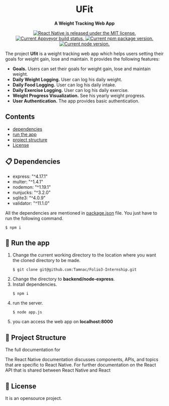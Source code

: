 
<h1 align="center">
    UFit
</h1>

<p align="center">
  <strong>A Weight Tracking Web App</strong>
</p>

<p align="center">
  <a href="https://github.com/facebook/react-native/blob/master/LICENSE">
    <img src="https://img.shields.io/badge/license-MIT-blue.svg" alt="React Native is released under the MIT license." />
  </a>
  </a>
  <a href="https://ci.appveyor.com/project/facebook/react-native/branch/master">
    <img src="https://ci.appveyor.com/api/projects/status/g8d58ipi3auqdtrk/branch/master?svg=true" alt="Current Appveyor build status." />
  </a>
  <a href="https://www.npmjs.org/package/react-native">
    <img src="https://badge.fury.io/js/react-native.svg" alt="Current npm package version." />
  </a>
  <a href="https://www.npmjs.org/package/react-native">
    <img src="https://badge.fury.io/js/react-native.svg" alt="Current node version." />
  </a>

</p>



The project **Ufit** is a weight tracking web app which helps users setting their goals for weight gain, lose and maintain. It provides the following features:
- **Goals.** Users can set their goals for weight gain, lose and maintain weight.
- **Daily Weight Logging.** User can log his daily weight.
- **Daily Food Logging.** User can log his daily intake.
- **Daily Exercise Logging.** User can log his daily exercise.
- **Weight Progress Visualization.** See his yearly weight progress.
-  **User Authentication.** The app provides basic authentication.

## Contents

- [dependencies](#-dependencies)
- [run the app](#-run-the-app)
- [project structure](#-project-structure)
- [License](#-license)


## 📋 Dependencies
- express:  "^4.17.1"
- multer: "^1.4.1"
- nodemon:  "^1.19.1"
- nunjucks:  "^3.2.0"
- sqlite3:  "^4.0.9"
- validator:  "^11.1.0"

All the dependencies are mentioned in [package.json]() file. You just have to run the following command.
```
$ npm i
```

## 🎉 Run the app 
1. Change the current working directory to the location where you want the cloned directory to be made.
	```
	$ git clone git@github.com:Tamnac/Folio3-Internship.git
	```
2. Change the directory to **backend/node-express**.
3. Install dependencies.
	```
	$ npm i
	```
4. run the server.
	```
	$ node app.js
	```
5. you can access the web app on **localhost:8000**

## 📖 Project Structure

The full documentation for

The React Native documentation discusses components, APIs, and topics that are specific to React Native. For further documentation on the React API that is shared between React Native and React 

## 📄 License

It is an opensource project.
